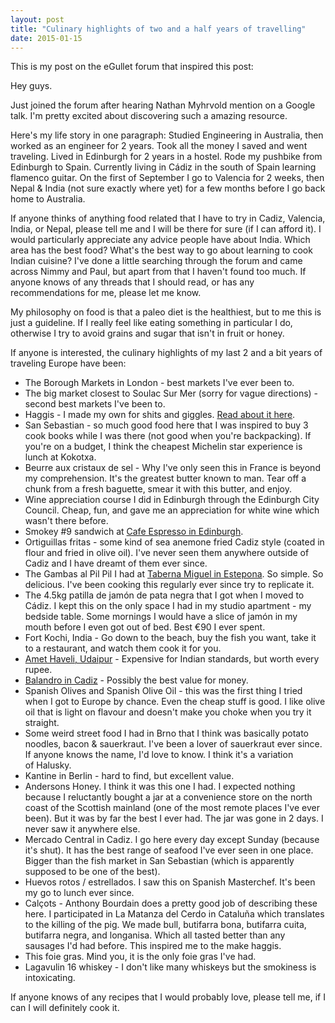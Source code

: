 ```yaml
---
layout: post
title: "Culinary highlights of two and a half years of travelling"
date: 2015-01-15
---
```

This is my post on the eGullet forum that inspired this post:

Hey guys.

Just joined the forum after hearing Nathan Myhrvold mention on a Google talk. I'm pretty excited about discovering such a amazing resource.

Here's my life story in one paragraph: Studied Engineering in Australia, then worked as an engineer for 2 years. Took all the money I saved and went traveling. Lived in Edinburgh for 2 years in a hostel. Rode my pushbike from Edinburgh to Spain. Currently living in Cádiz in the south of Spain learning flamenco guitar. On the first of September I go to Valencia for 2 weeks, then Nepal &amp; India (not sure exactly where yet) for a few months before I go back home to Australia.

If anyone thinks of anything food related that I have to try in Cadiz, Valencia, India, or Nepal, please tell me and I will be there for sure (if I can afford it). I would particularly appreciate any advice people have about India. Which area has the best food? What's the best way to go about learning to cook Indian cuisine? I've done a little searching through the forum and came across Nimmy and Paul, but apart from that I haven't found too much. If anyone knows of any threads that I should read, or has any recommendations for me, please let me know.

My philosophy on food is that a paleo diet is the healthiest, but to me this is just a guideline. If I really feel like eating something in particular I do, otherwise I try to avoid grains and sugar that isn't in fruit or honey.

If anyone is interested, the culinary highlights of my last 2 and a bit years of traveling Europe have been:
<ul>
	<li>The Borough Markets in London - best markets I've ever been to.</li>
	<li>The big market closest to Soulac Sur Mer (sorry for vague directions) - second best markets I've been to.</li>
	<li>Haggis - I made my own for shits and giggles. <a title="How to make haggis and impress your friends." href="http://www.cavemanescapades.com/?p=729">Read about it here</a>.</li>
	<li>San Sebastian - so much good food here that I was inspired to buy 3 cook books while I was there (not good when you're backpacking). If you're on a budget, I think the cheapest Michelin star experience is lunch at Kokotxa.</li>
	<li>Beurre aux cristaux de sel - Why I've only seen this in France is beyond my comprehension. It's the greatest butter known to man. Tear off a chunk from a fresh baguette, smear it with this butter, and enjoy.</li>
	<li>Wine appreciation course I did in Edinburgh through the Edinburgh City Council. Cheap, fun, and gave me an appreciation for white wine which wasn't there before.</li>
	<li>Smokey #9 sandwich at <a href="https://www.facebook.com/Italianonmound">Cafe Espresso in Edinburgh</a>.</li>
	<li>Ortiguillas fritas - some kind of sea anemone fried Cadiz style (coated in flour and fried in olive oil). I've never seen them anywhere outside of Cadiz and I have dreamt of them ever since.</li>
	<li>The Gambas al Pil Pil I had at <a href="http://www.tripadvisor.es/Restaurant_Review-g187437-d4593886-Reviews-Taberna_Miguel-Estepona_Costa_del_Sol_Province_of_Malaga_Andalucia.html">Taberna Miguel in Estepona</a>. So simple. So delicious. I've been cooking this regularly ever since try to replicate it.</li>
	<li>The 4.5kg patilla de jamón de pata negra that I got when I moved to Cádiz. I kept this on the only space I had in my studio apartment - my bedside table. Some mornings I would have a slice of jamón in my mouth before I even got out of bed. Best €90 I ever spent.</li>
	<li>Fort Kochi, India - Go down to the beach, buy the fish you want, take it to a restaurant, and watch them cook it for you.</li>
	<li><a href="http://amethaveliudaipur.com/">Amet Haveli, Udaipur</a> - Expensive for Indian standards, but worth every rupee.</li>
	<li><a href="http://www.tripadvisor.es/Restaurant_Review-g187432-d1005048-Reviews-Balandro-Cadiz_Costa_de_la_Luz_Andalucia.html">Balandro in Cadiz</a> - Possibly the best value for money.</li>
	<li>Spanish Olives and Spanish Olive Oil - this was the first thing I tried when I got to Europe by chance. Even the cheap stuff is good. I like olive oil that is light on flavour and doesn't make you choke when you try it straight.</li>
	<li>Some weird street food I had in Brno that I think was basically potato noodles, bacon &amp; sauerkraut. I've been a lover of sauerkraut ever since. If anyone knows the name, I'd love to know. I think it's a variation of Halusky.</li>
	<li>Kantine in Berlin - hard to find, but excellent value.</li>
	<li>Andersons Honey. I think it was this one I had. I expected nothing because I reluctantly bought a jar at a convenience store on the north coast of the Scottish mainland (one of the most remote places I've ever been). But it was by far the best I ever had. The jar was gone in 2 days. I never saw it anywhere else.</li>
	<li>Mercado Central in Cadiz. I go here every day except Sunday (because it's shut). It has the best range of seafood I've ever seen in one place. Bigger than the fish market in San Sebastian (which is apparently supposed to be one of the best).</li>
	<li>Huevos rotos / estrellados. I saw this on Spanish Masterchef. It's been my go to lunch ever since.</li>
	<li>Calçots - Anthony Bourdain does a pretty good job of describing these here.
I participated in La Matanza del Cerdo in Cataluña which translates to the killing of the pig. We made bull, butifarra bona, butifarra cuita, butifarra negra, and longanisa. Which all tasted better than any sausages I'd had before. This inspired me to the make haggis.</li>
	<li>This foie gras. Mind you, it is the only foie gras I've had.</li>
	<li>Lagavulin 16 whiskey - I don't like many whiskeys but the smokiness is intoxicating.</li>
</ul>
If anyone knows of any recipes that I would probably love, please tell me, if I can I will definitely cook it.
